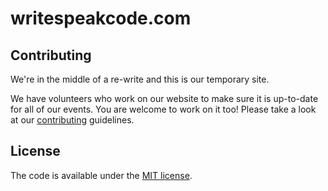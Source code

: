 # writespeakcode.com

## Contributing

We're in the middle of a re-write and this is our temporary site.

We have volunteers who work on our website to make sure it is up-to-date for all of our events. You are welcome to work on it too! Please take a look at our [contributing](CONTRIBUTE.md) guidelines.

## License

The code is available under the [MIT license](LICENSE).
